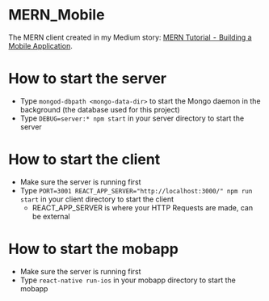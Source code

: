 # MERN_Mobile
The MERN client created in my Medium story: [MERN Tutorial  -  Building a Mobile Application](https://medium.com/technology-stacks/mern-tutorial-deploying-a-mobile-application-ad91bda5cd02 "My MERN Mobile App Tutorial").

# How to start the server
- Type `mongod-dbpath <mongo-data-dir>` to start the Mongo daemon in the background (the database used for this project)
- Type `DEBUG=server:* npm start` in your server directory to start the server

# How to start the client
- Make sure the server is running first
- Type `PORT=3001 REACT_APP_SERVER="http://localhost:3000/" npm run start` in your client directory to start the client
  - REACT_APP_SERVER is where your HTTP Requests are made, can be external 

# How to start the mobapp
- Make sure the server is running first
- Type `react-native run-ios` in your mobapp directory to start the mobapp
